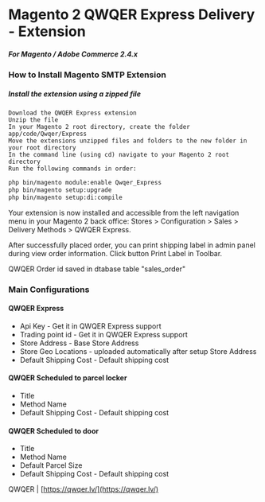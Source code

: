 
# Magento 2 QWQER Express Delivery - Extension

##### For Magento / Adobe Commerce 2.4.x

### How to Install Magento SMTP Extension

##### Install the extension using a zipped file

    Download the QWQER Express extension
    Unzip the file
    In your Magento 2 root directory, create the folder app/code/Qwqer/Express
    Move the extensions unzipped files and folders to the new folder in your root directory
    In the command line (using cd) navigate to your Magento 2 root directory
    Run the following commands in order:

```sh
php bin/magento module:enable Qwqer_Express
php bin/magento setup:upgrade
php bin/magento setup:di:compile
```

Your extension is now installed and accessible from the left navigation menu in your Magento 2 back office: Stores > Configuration > Sales > Delivery Methods > QWQER Express.

After successfully placed order, you can print shipping label in admin panel during view order information. Click button Print Label in Toolbar.

QWQER Order id saved in dtabase table "sales_order"

### Main Configurations

#### QWQER Express

* Api Key - Get it in QWQER Express support
* Trading point id - Get it in QWQER Express support 
* Store Address - Base Store Address
* Store Geo Locations - uploaded automatically after setup Store Address
* Default Shipping Cost - Default shipping cost

#### QWQER Scheduled to parcel locker

* Title
* Method Name
* Default Shipping Cost - Default shipping cost

#### QWQER Scheduled to door

* Title
* Method Name
* Default Parcel Size
* Default Shipping Cost - Default shipping cost

QWQER | [https://qwqer.lv/](https://qwqer.lv/)
